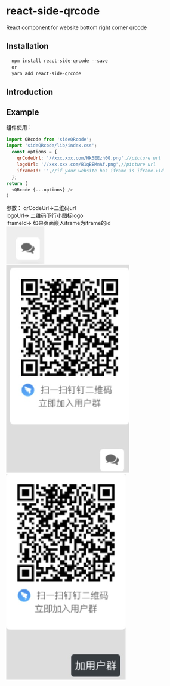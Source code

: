 
# react-side-qrcode
React component for website bottom right corner qrcode

## Installation
```js
  npm install react-side-qrcode --save
  or
  yarn add react-side-qrcode
```

## Introduction

## Example 
组件使用：
```js
import QRcode from 'sideQRcode';
import 'sideQRcode/lib/index.css';
  const options = {
    qrCodeUrl: '//xxx.xxx.com/Hk6EEzh0G.png',//picture url
    logoUrl: '//xxx.xxx.com/B1qBEMnAf.png',//picture url
    iframeId: '',//if your website has iframe is iframe->id
  };
return (
  <QRcode {...options} />
)
```
参数：
  qrCodeUrl->二维码url    
  logoUrl-> 二维码下行小图标logo    
  iframeId-> 如果页面嵌入iframe为iframe的id    
![image1](./example/1.png)    
![image2](./example/2.png)    
![image2](./example/3.png)    
